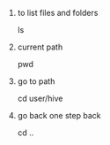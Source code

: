 1) to list files and folders

   ls
2) current path
   
   pwd
3) go to path 
   
   cd user/hive
4) go back one step back
   
   cd ..
